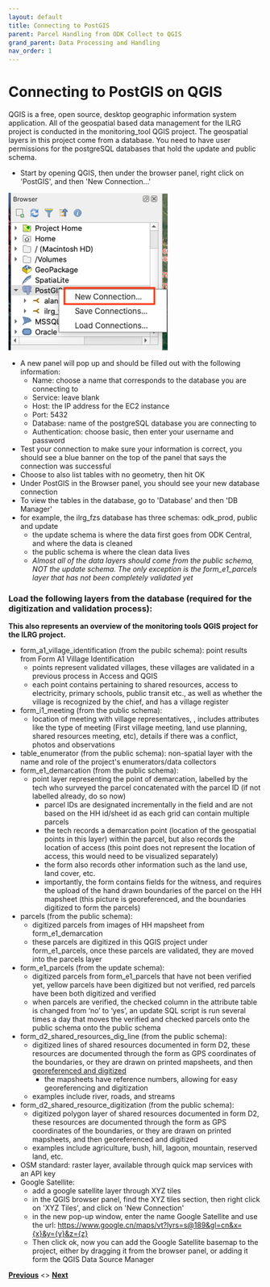 ```yaml
---
layout: default
title: Connecting to PostGIS
parent: Parcel Handling from ODK Collect to QGIS
grand_parent: Data Processing and Handling
nav_order: 1
---
```

# Connecting to PostGIS on QGIS
QGIS is a free, open source, desktop geographic information system application. All of the geospatial based data management for the ILRG project is conducted in the monitoring_tool QGIS project. The geospatial layers in this project come from a database. You need to have user permissions for the postgreSQL databases that hold the update and public schema.

- Start by opening QGIS, then under the browser panel, right click on 'PostGIS', and then 'New Connection...'

![PostGISOne](Data_Assets/PostGISOne.png)
- A new panel will pop up and should be filled out with the following information:
    - Name: choose a name that corresponds to the database you are connecting to
    - Service: leave blank
    - Host: the IP address for the EC2 instance
    - Port: 5432
    - Database: name of the postgreSQL database you are connecting to
    - Authentication: choose basic, then enter your username and password
- Test your connection to make sure your information is correct, you should see a blue banner on the top of the panel that says the connection was successful
- Choose to also list tables with no geometry, then hit OK
- Under PostGIS in the Browser panel, you should see your new database connection
- To view the tables in the database, go to 'Database' and then 'DB Manager'
- for example, the ilrg_fzs database has three schemas: odk_prod, public and update
    - the update schema is where the data first goes from ODK Central, and where the data is cleaned
    - the public schema is where the clean data lives
    - _Almost all of the data layers should come from the public schema, NOT the update schema. The only exception is the form_e1_parcels layer that has not been completely validated yet_

### Load the following layers from the database (required for the digitization and validation process):
**This also represents an overview of the monitoring tools QGIS project for the ILRG project.**
- form_a1_village_identification (from the pubilc schema): point results from Form A1 Village Identification
    - points represent validated villages, these villages are validated in a previous process in Access and QGIS
    - each point contains pertaining to shared resources, access to electricity, primary schools, public transit etc., as well as whether the village is recognized by the chief, and has a village register
- form_i1_meeting (from the public schema):
    - location of meeting with village representatives, , includes attributes like the type of meeting (First village meeting, land use planning, shared resources meeting, etc), details if there was a conflict, photos and observations
- table_enumerator (from the public schema): non-spatial layer with the name and role of the project's enumerators/data collectors
- form_e1_demarcation (from the public schema):
    - point layer representing the point of demarcation, labelled by the tech who surveyed the parcel concatenated with the parcel ID (if not labelled already, do so now)
        - parcel IDs are designated incrementally in the field and are not based on the HH id/sheet id as each grid can contain multiple parcels
        - the tech records a demarcation point (location of the geospatial points in this layer) within the parcel, but also records the location of access (this point does not represent the location of access, this would need to be visualized separately)
        - the form also records other information such as the land use, land cover, etc.
        - importantly, the form contains fields for the witness, and requires the upload of the hand drawn boundaries of the parcel on the HH mapsheet (this picture is georeferenced, and the boundaries digitized to form the parcels)
- parcels (from the public schema):
    - digitized parcels from images of HH mapsheet from form_e1_demarcation
    - these parcels are digitized in this QGIS project under form_e1_parcels, once these parcels are validated, they are moved into the parcels layer
- form_e1_parcels (from the update schema):
    - digitized parcels from form_e1_parcels that have not been verified yet, yellow parcels have been digitized but not verified, red parcels have been both digitized and verified
    - when parcels are verified, the checked column in the attribute table is changed from ‘no’ to ‘yes’, an update SQL script is run several times a day that moves the verified and checked parcels onto the public schema onto the public schema
- form_d2_shared_resources_dig_line (from the public schema):
    - digitized lines of shared resources documented in form D2, these resources are documented through the form as GPS coordinates of the boundaries, or they are drawn on printed mapsheets, and then [georeferenced and digitized](Digitization_Validation.html)
        - the mapsheets have reference numbers, allowing for easy georeferencing and digitization
    - examples include river, roads, and streams
- form_d2_shared_resource_digitization (from the public schema):
    - digitized polygon layer of shared resources documented in form D2, these resources are documented through the form as GPS coordinates of the boundaries, or they are drawn on printed mapsheets, and then georeferenced and digitized
    - examples include agriculture, bush, hill, lagoon, mountain, reserved land, etc.
- OSM standard: raster layer, available through quick map services with an API key
- Google Satellite:
    - add a google satellite layer through XYZ tiles
    - in the QGIS browser panel, find the XYZ tiles section, then right click on 'XYZ Tiles', and click on 'New Connection'
    - in the new pop-up window, enter the name Google Satellite and use the url: https://www.google.cn/maps/vt?lyrs=s@189&gl=cn&x={x}&y={y}&z={z}
    - Then click ok, now you can add the Google Satellite basemap to the project, either by dragging it from the browser panel, or adding it form the QGIS Data Source Manager

**[Previous](Parcel_Handling.html)** <> **[Next](Digitization_Validation.html)**
